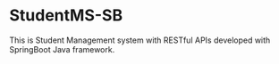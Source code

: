 # StudentMS-SB
This is Student Management system with RESTful APIs developed with SpringBoot Java framework.